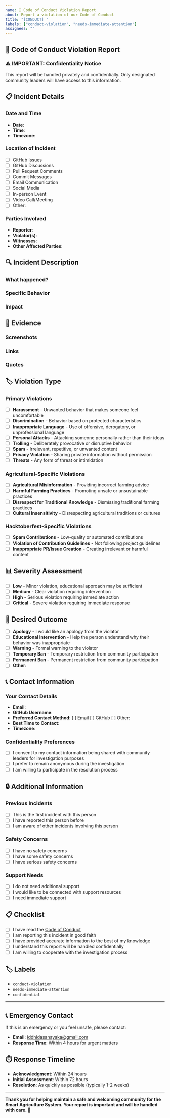 ```yaml
---
name: 🚨 Code of Conduct Violation Report
about: Report a violation of our Code of Conduct
title: "[CONDUCT] "
labels: ["conduct-violation", "needs-immediate-attention"]
assignees: ""
---
```


## 🚨 Code of Conduct Violation Report

<!-- This issue will be treated with strict confidentiality -->

### ⚠️ IMPORTANT: Confidentiality Notice

This report will be handled privately and confidentially. Only designated community leaders will have access to this information.

## 📋 Incident Details

### Date and Time

<!-- When did the incident occur? -->

-   **Date**:
-   **Time**:
-   **Timezone**:

### Location of Incident

<!-- Where did the incident occur? -->

-   [ ] GitHub Issues
-   [ ] GitHub Discussions
-   [ ] Pull Request Comments
-   [ ] Commit Messages
-   [ ] Email Communication
-   [ ] Social Media
-   [ ] In-person Event
-   [ ] Video Call/Meeting
-   [ ] Other: <!-- Please specify -->

### Parties Involved

<!-- Who was involved in the incident? -->

-   **Reporter**: <!-- Your name/GitHub username -->
-   **Violator(s)**: <!-- GitHub username(s) or names -->
-   **Witnesses**: <!-- Any witnesses to the incident -->
-   **Other Affected Parties**: <!-- Anyone else affected -->

## 🔍 Incident Description

### What happened?

<!-- Provide a detailed description of what occurred -->

### Specific Behavior

<!-- Describe the specific behavior that violated the Code of Conduct -->

### Impact

<!-- How did this affect you or others? -->

## 📸 Evidence

### Screenshots

<!-- If applicable, provide screenshots (you can attach files) -->

### Links

<!-- Links to relevant issues, comments, or other content -->

### Quotes

<!-- Exact quotes or text that violated the Code of Conduct -->

## 🏷️ Violation Type

<!-- Mark all applicable violation types -->

### Primary Violations

-   [ ] **Harassment** - Unwanted behavior that makes someone feel uncomfortable
-   [ ] **Discrimination** - Behavior based on protected characteristics
-   [ ] **Inappropriate Language** - Use of offensive, derogatory, or unprofessional language
-   [ ] **Personal Attacks** - Attacking someone personally rather than their ideas
-   [ ] **Trolling** - Deliberately provocative or disruptive behavior
-   [ ] **Spam** - Irrelevant, repetitive, or unwanted content
-   [ ] **Privacy Violation** - Sharing private information without permission
-   [ ] **Threats** - Any form of threat or intimidation

### Agricultural-Specific Violations

-   [ ] **Agricultural Misinformation** - Providing incorrect farming advice
-   [ ] **Harmful Farming Practices** - Promoting unsafe or unsustainable practices
-   [ ] **Disrespect for Traditional Knowledge** - Dismissing traditional farming practices
-   [ ] **Cultural Insensitivity** - Disrespecting agricultural traditions or cultures

### Hacktoberfest-Specific Violations

-   [ ] **Spam Contributions** - Low-quality or automated contributions
-   [ ] **Violation of Contribution Guidelines** - Not following project guidelines
-   [ ] **Inappropriate PR/Issue Creation** - Creating irrelevant or harmful content

## 📊 Severity Assessment

<!-- How severe do you consider this violation? -->

-   [ ] **Low** - Minor violation, educational approach may be sufficient
-   [ ] **Medium** - Clear violation requiring intervention
-   [ ] **High** - Serious violation requiring immediate action
-   [ ] **Critical** - Severe violation requiring immediate response

## 🎯 Desired Outcome

<!-- What resolution are you seeking? -->

-   [ ] **Apology** - I would like an apology from the violator
-   [ ] **Educational Intervention** - Help the person understand why their behavior was inappropriate
-   [ ] **Warning** - Formal warning to the violator
-   [ ] **Temporary Ban** - Temporary restriction from community participation
-   [ ] **Permanent Ban** - Permanent restriction from community participation
-   [ ] **Other**: <!-- Please specify -->

## 📞 Contact Information

### Your Contact Details

<!-- This information will be kept confidential -->

-   **Email**:
-   **GitHub Username**:
-   **Preferred Contact Method**: [ ] Email [ ] GitHub [ ] Other:
-   **Best Time to Contact**:
-   **Timezone**:

### Confidentiality Preferences

-   [ ] I consent to my contact information being shared with community leaders for investigation purposes
-   [ ] I prefer to remain anonymous during the investigation
-   [ ] I am willing to participate in the resolution process

## 🔒 Additional Information

### Previous Incidents

<!-- Have you reported this person before? -->

-   [ ] This is the first incident with this person
-   [ ] I have reported this person before
-   [ ] I am aware of other incidents involving this person

### Safety Concerns

<!-- Do you have any safety concerns? -->

-   [ ] I have no safety concerns
-   [ ] I have some safety concerns
-   [ ] I have serious safety concerns

### Support Needs

<!-- Do you need any support? -->

-   [ ] I do not need additional support
-   [ ] I would like to be connected with support resources
-   [ ] I need immediate support

## 📋 Checklist

<!-- Please confirm the following -->

-   [ ] I have read the [Code of Conduct](CODE_OF_CONDUCT.md)
-   [ ] I am reporting this incident in good faith
-   [ ] I have provided accurate information to the best of my knowledge
-   [ ] I understand this report will be handled confidentially
-   [ ] I am willing to cooperate with the investigation process

## 🏷️ Labels

<!-- The following labels will be automatically added -->

-   `conduct-violation`
-   `needs-immediate-attention`
-   `confidential`

---

## 📞 Emergency Contact

If this is an emergency or you feel unsafe, please contact:

-   **Email**: iddhidasanayaka@gmail.com
-   **Response Time**: Within 4 hours for urgent matters

## ⏱️ Response Timeline

-   **Acknowledgment**: Within 24 hours
-   **Initial Assessment**: Within 72 hours
-   **Resolution**: As quickly as possible (typically 1-2 weeks)

---

**Thank you for helping maintain a safe and welcoming community for the Smart Agriculture System. Your report is important and will be handled with care. 🌾**

<!--
For community leaders:
- [ ] Report acknowledged
- [ ] Investigation initiated
- [ ] Parties contacted
- [ ] Resolution implemented
- [ ] Follow-up completed
- [ ] Report archived
-->
